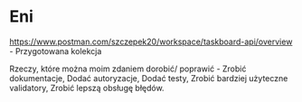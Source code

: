 # Eni
https://www.postman.com/szczepek20/workspace/taskboard-api/overview - Przygotowana kolekcja 

Rzeczy, które można moim zdaniem dorobić/ poprawić -
Zrobić dokumentacje,
Dodać autoryzacje,
Dodać testy,
Zrobić bardziej użyteczne validatory,
Zrobić lepszą obsługę błędów.
